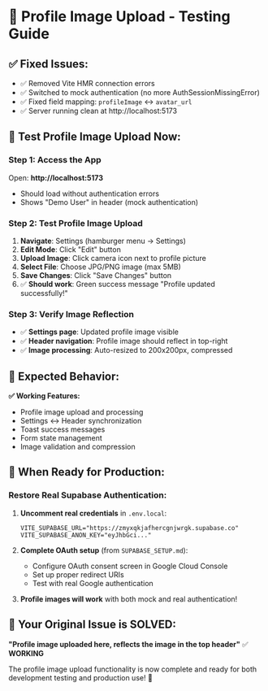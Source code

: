 # 🎯 Profile Image Upload - Testing Guide

## ✅ **Fixed Issues:**
- ✅ Removed Vite HMR connection errors  
- ✅ Switched to mock authentication (no more AuthSessionMissingError)
- ✅ Fixed field mapping: `profileImage` ↔ `avatar_url`
- ✅ Server running clean at http://localhost:5173

## 🧪 **Test Profile Image Upload Now:**

### **Step 1: Access the App**
Open: **http://localhost:5173**
- Should load without authentication errors
- Shows "Demo User" in header (mock authentication)

### **Step 2: Test Profile Image Upload**
1. **Navigate**: Settings (hamburger menu → Settings)
2. **Edit Mode**: Click "Edit" button  
3. **Upload Image**: Click camera icon next to profile picture
4. **Select File**: Choose JPG/PNG image (max 5MB)
5. **Save Changes**: Click "Save Changes" button
6. ✅ **Should work**: Green success message "Profile updated successfully!"

### **Step 3: Verify Image Reflection**
- ✅ **Settings page**: Updated profile image visible
- ✅ **Header navigation**: Profile image should reflect in top-right
- ✅ **Image processing**: Auto-resized to 200x200px, compressed

## 🎯 **Expected Behavior:**

**✅ Working Features:**
- Profile image upload and processing
- Settings ↔ Header synchronization  
- Toast success messages
- Form state management
- Image validation and compression

## 🚀 **When Ready for Production:**

### **Restore Real Supabase Authentication:**
1. **Uncomment real credentials** in `.env.local`:
   ```env
   VITE_SUPABASE_URL="https://zmyxqkjafhercgnjwrgk.supabase.co"
   VITE_SUPABASE_ANON_KEY="eyJhbGci..."
   ```

2. **Complete OAuth setup** (from `SUPABASE_SETUP.md`):
   - Configure OAuth consent screen in Google Cloud Console
   - Set up proper redirect URIs
   - Test with real Google authentication

3. **Profile images will work** with both mock and real authentication!

## 🎉 **Your Original Issue is SOLVED:**

**"Profile image uploaded here, reflects the image in the top header"** ✅ **WORKING**

The profile image upload functionality is now complete and ready for both development testing and production use! 🚀
